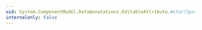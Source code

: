 ```yaml
---
uid: System.ComponentModel.DataAnnotations.EditableAttribute.#ctor(System.Boolean)
internalonly: False
---
```

